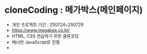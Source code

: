 # cloneCoding : 메가박스(메인페이지)
- 개인 프로젝트 기간 : 250724~250729
- https://www.megabox.co.kr/
- HTML, CSS 연습하기 위한 클론코딩
- 배너만 JavaScript로 진행
- 
